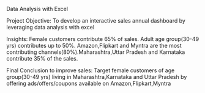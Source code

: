 Data Analysis with Excel

Project Objective: To develop an interactive sales annual dashboard by leveraging data analysis with excel

Insights: Female customers contribute 65% of sales. Adult age group(30-49 yrs) contributes up to 50%. Amazon,Flipkart and Myntra are the most contributing channels(80%).Maharashtra,Uttar Pradesh and Karnataka contribute  35% of the sales.

Final Conclusion to improve sales: Target female customers of age group(30-49 yrs) living in Maharashtra,Karnataka and Uttar Pradesh by offering ads/offers/coupons available on Amazon,Flipkart,Myntra
